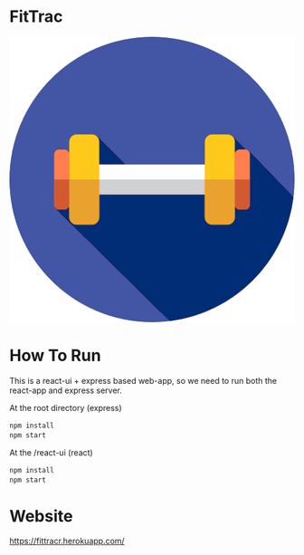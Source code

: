 # FitTrac
<p align="center">
  <img src="./react-ui/public/dumbbell.png">
</p>

# How To Run 

This is a react-ui + express based web-app, so we need to run both the react-app and express server.

At the root directory (express)

```bash
npm install 
npm start
```

At the /react-ui (react)

```bash
npm install 
npm start
```

# Website

https://fittracr.herokuapp.com/
